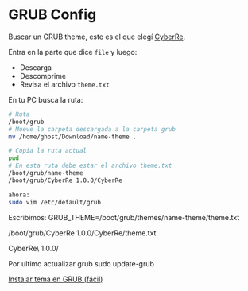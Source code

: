 # GRUB Config

Buscar un GRUB theme, este es el que elegí [CyberRe](https://www.gnome-look.org/p/1420727).

Entra en la parte que dice `file` y luego:

- Descarga
- Descomprime
- Revisa el archivo `theme.txt`

En tu PC busca la ruta:

```bash
# Ruta
/boot/grub
# Mueve la carpeta descargada a la carpeta grub
mv /home/ghost/Download/name-theme .

# Copia la ruta actual
pwd
# En esta ruta debe estar el archivo theme.txt
/boot/grub/name-theme
/boot/grub/CyberRe 1.0.0/CyberRe

ahora:
sudo vim /etc/default/grub
```






Escribimos:
GRUB_THEME=/boot/grub/themes/name-theme/theme.txt

/boot/grub/CyberRe 1.0.0/CyberRe/theme.txt

CyberRe\ 1.0.0/


Por ultimo actualizar grub
sudo update-grub

[Instalar tema en GRUB (fácil)](https://www.youtube.com/watch?v=U0qpwOLzLYs)